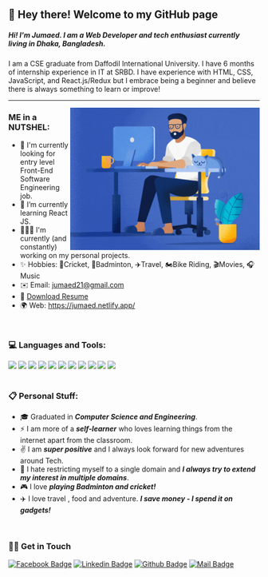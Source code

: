 ## 👋 Hey there! Welcome to my GitHub page

##### Hi! **I'm Jumaed.** I am a Web Developer and tech enthusiast currently living in Dhaka, Bangladesh. 

I am a CSE graduate from Daffodil International University. I have 6 months of internship experience in IT at SRBD. I have experience with HTML, CSS, JavaScript, and React.js/Redux but I embrace being a beginner and believe there is always something to learn or improve!

---

<img src="./coding.gif" width=380px align="right" margin-left=20px/>

### ME in a NUTSHEL:

- 💼 I'm currently looking for entry level Front-End Software Engineering job.
- 🌱 I’m currently learning React JS.
- 👨🏽‍🏫 I'm currently (and constantly) working on my personal projects.
- ✨ Hobbies: 🏏Cricket, 🏸Badminton, ✈️Travel, 🏍Bike Riding, 🎬Movies, 🎧Music
- ✉️ Email: jumaed21@gmail.com
- 📝 [Download Resume](https://drive.google.com/u/0/uc?id=1d-gEa5jKuLD9YTN2IQmnA4eAqFBwT-gC&export=download)
- 🌍 Web: <a href="https://jumaed.netlify.app/" target="_blank">https://jumaed.netlify.app/</a>
<br>

### 💻 Languages and Tools:

<img src="https://img.shields.io/badge/html5%20-%23E34F26.svg?&style=for-the-badge&logo=html5&logoColor=white"/>  <img src="https://img.shields.io/badge/css3%20-%231572B6.svg?&style=for-the-badge&logo=css3&logoColor=white"/>  <img src="https://img.shields.io/badge/javascript%20-%23323330.svg?&style=for-the-badge&logo=javascript&logoColor=%23F7DF1E"/>  <img src="https://img.shields.io/badge/react%20-%2320232a.svg?&style=for-the-badge&logo=react&logoColor=%2361DAFB"/>  <img src="https://img.shields.io/badge/bootstrap%20-%23563D7C.svg?&style=for-the-badge&logo=bootstrap&logoColor=white"/>  <img src="https://img.shields.io/badge/git%20-%23F05033.svg?&style=for-the-badge&logo=git&logoColor=white"/>  <img src="https://img.shields.io/badge/github%20-%23121011.svg?&style=for-the-badge&logo=github&logoColor=white"/>  <img src="https://img.shields.io/badge/mysql-%2300f.svg?&style=for-the-badge&logo=mysql&logoColor=white"/>  <img src="https://img.shields.io/badge/NPM-CB3837?logo=NPM&logoColor=white&style=for-the-badge" />  <img src="https://img.shields.io/badge/Linux-FCC624?logo=Linux&logoColor=white&style=for-the-badge" />  <img src="https://img.shields.io/badge/Bash-4EAA25?logo=GNU-Bash&logoColor=white&style=for-the-badge" />
<br>
<br>

### 📋 Personal Stuff:

- 🎓 Graduated  in ***Computer Science and Engineering***.
- ⚡ I am more of a ***self-learner*** who loves learning things from the internet apart from the classroom.
- ✌️ I am ***super positive*** and I always look forward for new adventures around Tech.
- 👐 I hate restricting myself to a single domain and ***I always try to extend my interest in multiple domains***.
- 🎮 I love ***playing Badminton and cricket!***
- ✈️ I love travel , food and adventure. ***I save money - I spend it on gadgets!***
<br>

### 🙋‍♂️ Get in Touch

[![Facebook Badge](https://img.shields.io/badge/Facebook-1877F2?style=for-the-badge&logo=facebook&logoColor=white)](https://www.facebook.com/anjumaed)  [![Linkedin Badge](https://img.shields.io/badge/LinkedIn-0077B5?style=for-the-badge&logo=linkedin&logoColor=white)](https://www.linkedin.com/in/anjumaed/)  [![Github Badge](https://img.shields.io/badge/GitHub-100000?style=for-the-badge&logo=github&logoColor=white)](https://github.com/jumaed)  [![Mail Badge](https://img.shields.io/badge/Gmail-D14836?style=for-the-badge&logo=gmail&logoColor=white)](mailto:jumaed21@gmail.com)
